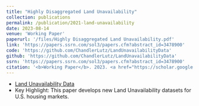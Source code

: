 ```yaml
---
title: "Highly Disaggregated Land Unavailability"
collection: publications
permalink: /publication/2021-land-unavailability 
date: 2023-08-14
venue: 'Working Paper'
paperurl: '/files/Highly Disaggregated Land Unavailability.pdf'
link: 'https://papers.ssrn.com/sol3/papers.cfm?abstract_id=3478900'
code: 'https://github.com/ChandlerLutz/LandUnavailabilityData'
github: 'https://github.com/ChandlerLutz/LandUnavailabilityData'
ssrn: 'https://papers.ssrn.com/sol3/papers.cfm?abstract_id=3478900'
citation: '<b>Working Paper</b>. 2023. <a href="https://scholar.google.com/scholar?hl=en&as_sdt=0%2C5&q=%22Highly+Disaggregated+Land+Unavailability%22&btnG=#d=gs_cit&t=1692242337555&u=%2Fscholar%3Fq%3Dinfo%3A2h06Qncb6ecJ%3Ascholar.google.com%2F%26output%3Dcite%26scirp%3D0%26hl%3Den">Citation</a>'
---
```

* <a href="https://github.com/ChandlerLutz/LandUnavailabilityData">Land Unavailability Data</a>
* Key Highlight: This paper develops new Land Unavailability datasets for U.S. housing markets. 
